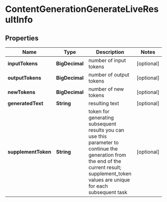 

# ContentGenerationGenerateLiveResultInfo


## Properties

| Name | Type | Description | Notes |
|------------ | ------------- | ------------- | -------------|
|**inputTokens** | **BigDecimal** | number of input tokens |  [optional] |
|**outputTokens** | **BigDecimal** | number of output tokens |  [optional] |
|**newTokens** | **BigDecimal** | number of new tokens |  [optional] |
|**generatedText** | **String** | resulting text |  [optional] |
|**supplementToken** | **String** | token for generating subsequent results you can use this parameter to continue the generation from the end of the current result; supplement_token values are unique for each subsequent task |  [optional] |




